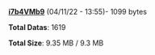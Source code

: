 [**i7b4VMb9**](/data/i7b4VMb9.txt) (04/11/22 - 13:55)- 1099 bytes

**Total Datas**: 1619

**Total Size**: 9.35 MB / 9.3 MB